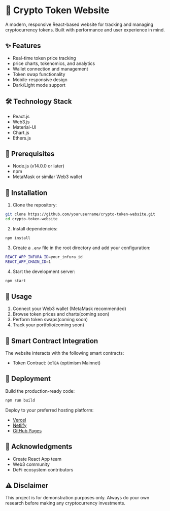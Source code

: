 # 🚀 Crypto Token Website

A modern, responsive React-based website for tracking and managing cryptocurrency tokens. Built with performance and user experience in mind.

## ✨ Features

- Real-time token price tracking
- price charts, tokenomics, and analytics
- Wallet connection and management
- Token swap functionality
- Mobile-responsive design
- Dark/Light mode support

## 🛠 Technology Stack

- React.js
- Web3.js
- Material-UI
- Chart.js
- Ethers.js

## 🚦 Prerequisites

- Node.js (v14.0.0 or later)
- npm
- MetaMask or similar Web3 wallet

## 🔧 Installation

1. Clone the repository:
```bash
git clone https://github.com/yourusername/crypto-token-website.git
cd crypto-token-website
```

2. Install dependencies:
```bash
npm install

```

3. Create a `.env` file in the root directory and add your configuration:
```bash
REACT_APP_INFURA_ID=your_infura_id
REACT_APP_CHAIN_ID=1
```

4. Start the development server:
```bash
npm start

```

## 📱 Usage

1. Connect your Web3 wallet (MetaMask recommended)
2. Browse token prices and charts(coming soon)
3. Perform token swaps(coming soon)
4. Track your portfolio(coming soon)

## 🔗 Smart Contract Integration

The website interacts with the following smart contracts:

- Token Contract: `0xTBA` (optimism Mainnet)

## 🚀 Deployment

Build the production-ready code:
```bash
npm run build

```

Deploy to your preferred hosting platform:
- [Vercel](https://vercel.com)
- [Netlify](https://netlify.com)
- [GitHub Pages](https://pages.github.com)



## 🙏 Acknowledgments

- Create React App team
- Web3 community
- DeFi ecosystem contributors

## ⚠️ Disclaimer

This project is for demonstration purposes only. Always do your own research before making any cryptocurrency investments.
